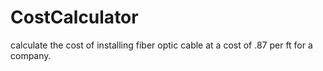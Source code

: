 # CostCalculator
 calculate the cost of installing fiber optic cable at a cost of .87 per ft for a company.

